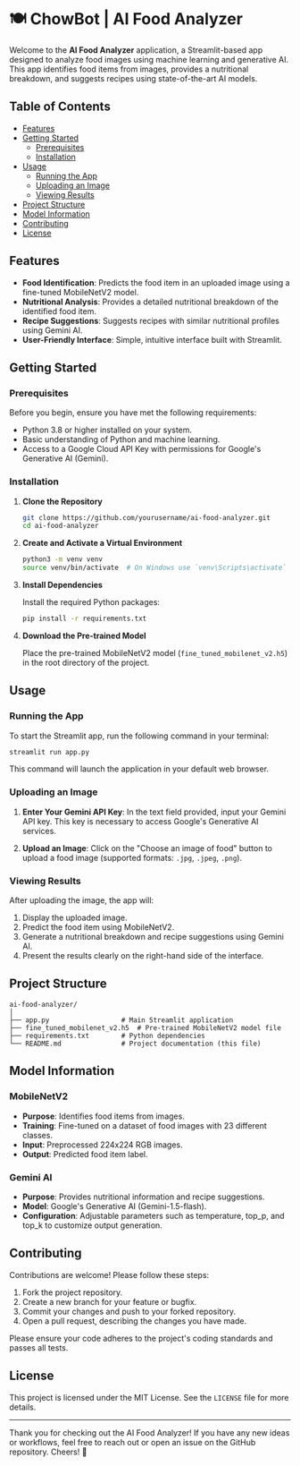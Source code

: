 # 🍽️ ChowBot | AI Food Analyzer

Welcome to the **AI Food Analyzer** application, a Streamlit-based app designed to analyze food images using machine learning and generative AI. This app identifies food items from images, provides a nutritional breakdown, and suggests recipes using state-of-the-art AI models.

## Table of Contents

- [Features](#features)
- [Getting Started](#getting-started)
  - [Prerequisites](#prerequisites)
  - [Installation](#installation)
- [Usage](#usage)
  - [Running the App](#running-the-app)
  - [Uploading an Image](#uploading-an-image)
  - [Viewing Results](#viewing-results)
- [Project Structure](#project-structure)
- [Model Information](#model-information)
- [Contributing](#contributing)
- [License](#license)

## Features

- **Food Identification**: Predicts the food item in an uploaded image using a fine-tuned MobileNetV2 model.
- **Nutritional Analysis**: Provides a detailed nutritional breakdown of the identified food item.
- **Recipe Suggestions**: Suggests recipes with similar nutritional profiles using Gemini AI.
- **User-Friendly Interface**: Simple, intuitive interface built with Streamlit.

## Getting Started

### Prerequisites

Before you begin, ensure you have met the following requirements:

- Python 3.8 or higher installed on your system.
- Basic understanding of Python and machine learning.
- Access to a Google Cloud API Key with permissions for Google's Generative AI (Gemini).

### Installation

1. **Clone the Repository**

   ```bash
   git clone https://github.com/yourusername/ai-food-analyzer.git
   cd ai-food-analyzer
   ```

2. **Create and Activate a Virtual Environment**

   ```bash
   python3 -m venv venv
   source venv/bin/activate  # On Windows use `venv\Scripts\activate`
   ```

3. **Install Dependencies**

   Install the required Python packages:

   ```bash
   pip install -r requirements.txt
   ```

4. **Download the Pre-trained Model**

   Place the pre-trained MobileNetV2 model (`fine_tuned_mobilenet_v2.h5`) in the root directory of the project.

## Usage

### Running the App

To start the Streamlit app, run the following command in your terminal:

```bash
streamlit run app.py
```

This command will launch the application in your default web browser.

### Uploading an Image

1. **Enter Your Gemini API Key**: In the text field provided, input your Gemini API key. This key is necessary to access Google's Generative AI services.

2. **Upload an Image**: Click on the "Choose an image of food" button to upload a food image (supported formats: `.jpg`, `.jpeg`, `.png`).

### Viewing Results

After uploading the image, the app will:

1. Display the uploaded image.
2. Predict the food item using MobileNetV2.
3. Generate a nutritional breakdown and recipe suggestions using Gemini AI.
4. Present the results clearly on the right-hand side of the interface.

## Project Structure

```plaintext
ai-food-analyzer/
│
├── app.py                  # Main Streamlit application
├── fine_tuned_mobilenet_v2.h5  # Pre-trained MobileNetV2 model file
├── requirements.txt        # Python dependencies
└── README.md               # Project documentation (this file)
```

## Model Information

### MobileNetV2

- **Purpose**: Identifies food items from images.
- **Training**: Fine-tuned on a dataset of food images with 23 different classes.
- **Input**: Preprocessed 224x224 RGB images.
- **Output**: Predicted food item label.

### Gemini AI

- **Purpose**: Provides nutritional information and recipe suggestions.
- **Model**: Google's Generative AI (Gemini-1.5-flash).
- **Configuration**: Adjustable parameters such as temperature, top_p, and top_k to customize output generation.

## Contributing

Contributions are welcome! Please follow these steps:

1. Fork the project repository.
2. Create a new branch for your feature or bugfix.
3. Commit your changes and push to your forked repository.
4. Open a pull request, describing the changes you have made.

Please ensure your code adheres to the project's coding standards and passes all tests.

## License

This project is licensed under the MIT License. See the `LICENSE` file for more details.

---

Thank you for checking out the AI Food Analyzer! If you have any new ideas or workflows, feel free to reach out or open an issue on the GitHub repository. Cheers! 🎉
